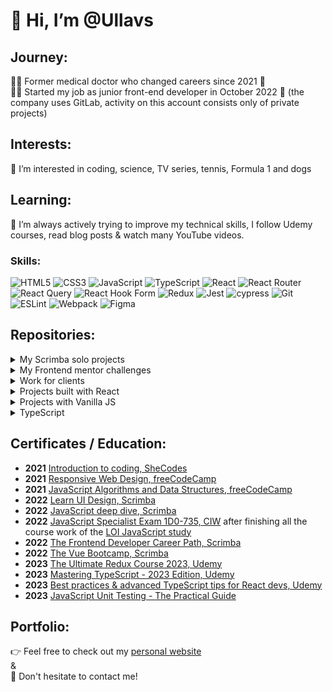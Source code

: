 # 👋 Hi, I’m @Ullavs

## Journey: 
👩‍⚕️ Former medical doctor who changed careers since 2021 🔀  
👩‍💼 Started my job as junior front-end developer in October 2022 🚀 (the company uses GitLab, activity on this account consists only of private projects)

## Interests:
👀 I’m interested in coding, science, TV series, tennis, Formula 1 and dogs

## Learning:
🌱 I’m always actively trying to improve my technical skills, I follow Udemy courses, read blog posts & watch many YouTube videos.

### Skills:
![HTML5](https://img.shields.io/badge/html5-%23E34F26.svg?style=for-the-badge&logo=html5&logoColor=white)  ![CSS3](https://img.shields.io/badge/css3-%231572B6.svg?style=for-the-badge&logo=css3&logoColor=white)  ![JavaScript](https://img.shields.io/badge/javascript-%23323330.svg?style=for-the-badge&logo=javascript&logoColor=%23F7DF1E)  ![TypeScript](https://img.shields.io/badge/typescript-%23007ACC.svg?style=for-the-badge&logo=typescript&logoColor=white)  ![React](https://img.shields.io/badge/react-%2320232a.svg?style=for-the-badge&logo=react&logoColor=%2361DAFB) ![React Router](https://img.shields.io/badge/React_Router-CA4245?style=for-the-badge&logo=react-router&logoColor=white) ![React Query](https://img.shields.io/badge/-React%20Query-FF4154?style=for-the-badge&logo=react%20query&logoColor=white) ![React Hook Form](https://img.shields.io/badge/React%20Hook%20Form-%23EC5990.svg?style=for-the-badge&logo=reacthookform&logoColor=white) ![Redux](https://img.shields.io/badge/redux-%23593d88.svg?style=for-the-badge&logo=redux&logoColor=white) ![Jest](https://img.shields.io/badge/-jest-%23C21325?style=for-the-badge&logo=jest&logoColor=white) ![cypress](https://img.shields.io/badge/-cypress-%23E5E5E5?style=for-the-badge&logo=cypress&logoColor=058a5e) ![Git](https://img.shields.io/badge/git-%23F05033.svg?style=for-the-badge&logo=git&logoColor=white) ![ESLint](https://img.shields.io/badge/ESLint-4B3263?style=for-the-badge&logo=eslint&logoColor=white) ![Webpack](https://img.shields.io/badge/webpack-%238DD6F9.svg?style=for-the-badge&logo=webpack&logoColor=black) ![Figma](https://img.shields.io/badge/figma-%23F24E1E.svg?style=for-the-badge&logo=figma&logoColor=white)

## Repositories:
<details>
  <summary>My Scrimba solo projects</summary>
  <p>Throughout the <a href="https://scrimba.com/learn/frontend">Scrimba front-end developer career path</a> you are encouraged to do multiple solo projects. Solo means there will be no guidance or solution to the challenge; only the design and requirements of the projects are given.</p>
  <blockquote>
    <ul>
      <li><a href="https://github.com/Ullavs/quizzical">Quizzical (React)</a></li>
      <li><a href="https://github.com/Ullavs/travel-journal">Travel Journal (React)</a></li>
      <li><a href="https://github.com/Ullavs/digital-business-card">Digital business card (React)</a></li>
      <li><a href="https://github.com/Ullavs/movie-watchlist">Movie watchlist</a></li>
      <li><a href="https://github.com/Ullavs/unit-converter">Unit converter</a></li>
      <li><a href="https://github.com/Ullavs/password-generator">Password generator</a></li>
      <li><a href="https://github.com/Ullavs/invoice-creator">Invoice creator</a></li>
      <li><a href="https://github.com/Ullavs/color-scheme-generator">Color scheme generator</a></li>
    </ul>
  </blockquote>
</details> 

<details>
  <summary>My Frontend mentor challenges</summary>
  <p><a href="https://www.frontendmentor.io/">Frontend Mentor</a> provides front-end challenges that include professional web designs. These allow you to practice building websites in a realistic workflow. Taking these challenges will help you improve your skills, gain experience creating websites, and build up a project portfolio.</p>
  <blockquote>
     <ul>
      <li><a href="https://github.com/Ullavs/frontend-mentor/tree/main/001">Challenge 1</a></li>
      <li><a href="https://github.com/Ullavs/frontend-mentor/tree/main/002">Challenge 2</a></li>
      <li><a href="https://github.com/Ullavs/frontend-mentor/tree/main/003">Challenge 3</a></li>
      <li><a href="https://github.com/Ullavs/frontend-mentor/tree/main/004">Challenge 4</a></li>
      <li><a href="https://github.com/Ullavs/frontend-mentor/tree/main/005">Challenge 5</a></li>
      <li><a href="https://github.com/Ullavs/frontend-mentor/tree/main/006">Challenge 6</a></li>
      <li><a href="https://github.com/Ullavs/frontend-mentor/tree/main/007">Challenge 7</a></li>
      <li><a href="https://github.com/Ullavs/frontend-mentor/tree/main/008">Challenge 8 - IN PROGRESS</a></li>
  </blockquote>
</details> 

<details>
  <summary>Work for clients</summary>
  <blockquote>
    <ul>
      <li><a href="https://github.com/Ullavs/saritlaufer.nl">Website for a friends business</a></li>
    </ul>
  </blockquote>
</details>
  
  <details>
  <summary>Projects built with React</summary>
  <blockquote>
     <ul>
       <li><a href="https://github.com/Ullavs/rulespadel">Rules padel - IN PROGRESS</a></li> 
      <li><a href="https://github.com/Ullavs/quizzical">Quizzical</a></li>
      <li><a href="https://github.com/Ullavs/travel-journal">Travel Journal</a></li>
      <li><a href="https://github.com/Ullavs/digital-business-card">Digital business card</a></li>
    </ul>
  </blockquote>
</details>

<details>
  <summary>Projects with Vanilla JS</summary>
  <blockquote>
    <ul>
      <li><a href="https://github.com/Ullavs/memory">Memory Game</a></li>
      <li><a href="https://github.com/Ullavs/calculator">Calculator</a></li>
      <li><a href="https://github.com/Ullavs/dashboard">Dashboard</a></li>
    </ul>
  </blockquote>
</details> 

<details>
  <summary>TypeScript</summary>
  <blockquote>
    <ul>
      <li><a href="https://github.com/Ullavs/typescript">TypeScript practice repo</a></li>
    </ul>
  </blockquote>
</details> 

## Certificates / Education:
- **2021** [Introduction to coding, SheCodes](https://www.shecodes.io/certificates/af3c717e8a247f24835e4a2ca1dd795c)
- **2021** [Responsive Web Design, freeCodeCamp](https://www.freecodecamp.org/certification/ullavs/responsive-web-design)
- **2021** [JavaScript Algorithms and Data Structures, freeCodeCamp](https://www.freecodecamp.org/certification/ullavs/javascript-algorithms-and-data-structures)
- **2022** [Learn UI Design, Scrimba](https://scrimba.com/certificate/uYPN6zcN/gdesignbootcamp)
- **2022** [JavaScript deep dive, Scrimba](https://scrimba.com/certificate/uYPN6zcN/gjavascript)
- **2022** [JavaScript Specialist Exam 1D0-735, CIW](https://cp.certmetrics.com/ciwcerts/en/public/verify/credential/f9947a241dd14a6eb79b490ee577f58b) after finishing all the course work of the [LOI JavaScript study](https://www.loi.nl/n-3374-hbo-programmeren-in-javascript)
- **2022** [The Frontend Developer Career Path, Scrimba](https://scrimba.com/certificate/uYPN6zcN/gfrontend)
- **2022** [The Vue Bootcamp, Scrimba](https://scrimba.com/certificate/uYPN6zcN/gvue)
- **2023** [The Ultimate Redux Course 2023, Udemy](https://www.udemy.com/certificate/UC-1835230b-3531-4d2d-aff3-a313efc0230f/)
- **2023** [Mastering TypeScript - 2023 Edition, Udemy](https://www.udemy.com/certificate/UC-00472fe8-5fde-4f15-8138-b58a5d39d3af/)
- **2023** [Best practices & advanced TypeScript tips for React devs, Udemy](https://www.udemy.com/certificate/UC-24b2fdac-8d35-427a-8fe2-8684d2d70a90/)
- **2023** [JavaScript Unit Testing - The Practical Guide](https://www.udemy.com/certificate/UC-79d9f769-a4be-43d2-858c-85943d512568/)
  
## Portfolio:
👉 Feel free to check out my [personal website](https://ullavs.nl)  
  &  
📩 Don't hesitate to contact me! 

